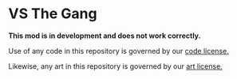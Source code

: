 # VS The Gang

**This mod is in development and does not work correctly.**

Use of any code in this repository is governed by our [code license.](CODE_LICENSE.md)

Likewise, any art in this repository is governed by our [art license.](ART_LICENSE.md)